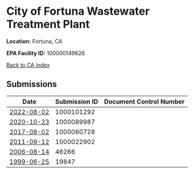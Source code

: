 # City of Fortuna Wastewater Treatment Plant

**Location:** Fortuna, CA

**EPA Facility ID:** 100000149626

[Back to CA Index](../../index.md)

## Submissions

| Date | Submission ID | Document Control Number |
|------|--------------|-------------------------|
| [2022-08-02](submissions/1000101292.md) | 1000101292 |  |
| [2020-10-23](submissions/1000089987.md) | 1000089987 |  |
| [2017-08-02](submissions/1000060728.md) | 1000060728 |  |
| [2011-09-12](submissions/1000022902.md) | 1000022902 |  |
| [2006-08-14](submissions/46266.md) | 46266 |  |
| [1999-06-25](submissions/19847.md) | 19847 |  |
